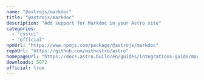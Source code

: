 ```yaml
---
name: "@astrojs/markdoc"
title: "@astrojs/markdoc"
description: "Add support for Markdoc in your Astro site"
categories:
  - "css+ui"
  - "official"
npmUrl: "https://www.npmjs.com/package/@astrojs/markdoc"
repoUrl: "https://github.com/withastro/astro"
homepageUrl: "https://docs.astro.build/en/guides/integrations-guide/markdoc/"
downloads: 5072
official: true
---
```

